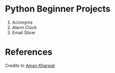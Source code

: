 # Python Beginner Projects
1. Acronyms
2. Alarm Clock
3. Email Slicer

# References
Credits to [Aman Kharwal](https://medium.com/coders-camp/60-python-projects-with-source-code-919cd8a6e512)